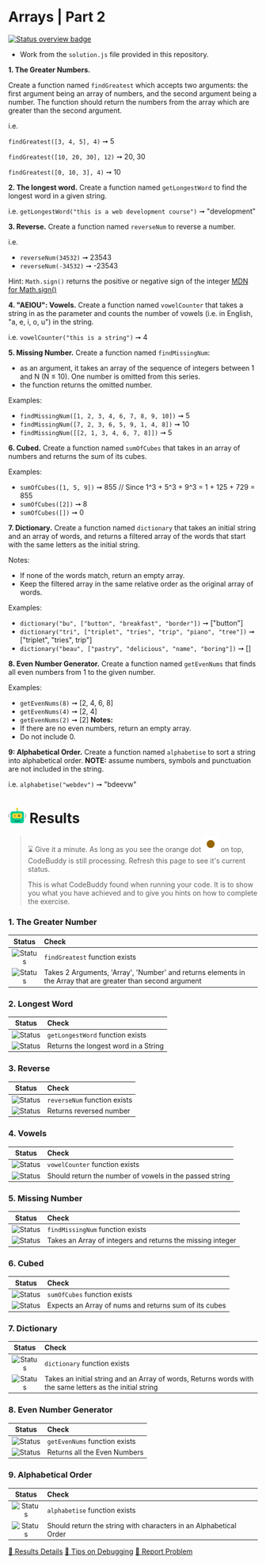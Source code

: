 # Arrays | Part 2
[![Status overview badge](../../blob/badges/.github/badges/main/badge.svg)](#-results)


- Work from the `solution.js` file provided in this repository.
  
**1. The Greater Numbers.**

Create a function named `findGreatest` which accepts two arguments: the first argument being an array of numbers, and the second argument being a number. The function should return the numbers from the array which are greater than the second argument. 

i.e. 

`findGreatest([3, 4, 5], 4)` ➞ 5

`findGreatest([10, 20, 30], 12)` ➞ 20, 30

`findGreatest([0, 10, 3], 4)` ➞ 10


**2. The longest word.**
Create a function named `getLongestWord` to find the longest word in a given string. 

i.e. `getLongestWord("this is a web development course")` ➞  "development"


**3. Reverse.**
Create a function named `reverseNum` to reverse a number. 

i.e.
* `reverseNum(34532)` ➞ 23543
* `reverseNum(-34532)` ➞ -23543

Hint: `Math.sign()` returns the positive or negative sign of the integer 
[MDN for Math.sign()](https://developer.mozilla.org/en-US/docs/Web/JavaScript/Reference/Global_Objects/Math/sign)


**4. "AEIOU": Vowels.**
Create a function named `vowelCounter` that takes a string in as the parameter and counts the number of vowels (i.e. in English, "a, e, i, o, u") in the string. 

i.e.
`vowelCounter("this is a string")` ➞ 4


**5. Missing Number.**
Create a function named `findMissingNum`:
- as an argument, it takes an array of the sequence of integers between 1 and N (N ≤ 10). One number is omitted from this series.
- the function returns the omitted number.

Examples: 
* `findMissingNum([1, 2, 3, 4, 6, 7, 8, 9, 10])` ➞ 5
* `findMissingNum([7, 2, 3, 6, 5, 9, 1, 4, 8])` ➞ 10
* `findMissingNum([[2, 1, 3, 4, 6, 7, 8]])` ➞ 5


**6. Cubed.**
Create a function named `sumOfCubes` that takes in an array of numbers and returns the sum of its cubes. 

Examples: 
* `sumOfCubes([1, 5, 9])` ➞ 855 // Since 1^3 + 5^3 + 9^3 = 1 + 125 + 729 = 855
* `sumOfCubes([2])` ➞ 8
* `sumOfCubes([])` ➞ 0


**7. Dictionary.**
Create a function named `dictionary` that takes an initial string and an array of words, and returns a filtered array of the words that start with the same letters as the initial string.

Notes:
* If none of the words match, return an empty array.
* Keep the filtered array in the same relative order as the original array of words.

Examples:
* `dictionary("bu", ["button", "breakfast", "border"])` ➞ ["button"]
* `dictionary("tri", ["triplet", "tries", "trip", "piano", "tree"])` ➞ ["triplet", "tries", trip"]
* `dictionary("beau", ["pastry", "delicious", "name", "boring"])` ➞ []


**8. Even Number Generator.**
Create a function named `getEvenNums` that finds all even numbers from 1 to the given number.

Examples:
* `getEvenNums(8)` ➞ [2, 4, 6, 8]
* `getEvenNums(4)` ➞ [2, 4]
* `getEvenNums(2)` ➞ [2]
**Notes:** 
* If there are no even numbers, return an empty array. 
* Do not include 0. 


**9: Alphabetical Order.**
Create a function named `alphabetise` to sort a string into alphabetical order. **NOTE:** assume numbers, symbols and punctuation are not included in the string.

i.e. `alphabetise("webdev")` ➞ "bdeevw"

[//]: # (autograding info start)
# <img src="https://github.com/DCI-EdTech/autograding-setup/raw/main/assets/bot-large.svg" alt="" data-canonical-src="https://github.com/DCI-EdTech/autograding-setup/raw/main/assets/bot-large.svg" height="31" /> Results
> ⌛ Give it a minute. As long as you see the orange dot ![processing](https://raw.githubusercontent.com/DCI-EdTech/autograding-setup/main/assets/processing.svg) on top, CodeBuddy is still processing. Refresh this page to see it's current status.
>
> This is what CodeBuddy found when running your code. It is to show you what you have achieved and to give you hints on how to complete the exercise.


### 1. The Greater Number

|                 Status                  | Check                                                                                    |
| :-------------------------------------: | :--------------------------------------------------------------------------------------- |
| ![Status](../../blob/badges/.github/badges/main/status0.svg) | `findGreatest` function exists |
| ![Status](../../blob/badges/.github/badges/main/status1.svg) | Takes 2 Arguments, 'Array', 'Number' and returns elements in the Array that are greater than second argument |

### 2. Longest Word

|                 Status                  | Check                                                                                    |
| :-------------------------------------: | :--------------------------------------------------------------------------------------- |
| ![Status](../../blob/badges/.github/badges/main/status2.svg) | `getLongestWord` function exists |
| ![Status](../../blob/badges/.github/badges/main/status3.svg) | Returns the longest word in a String |

### 3. Reverse

|                 Status                  | Check                                                                                    |
| :-------------------------------------: | :--------------------------------------------------------------------------------------- |
| ![Status](../../blob/badges/.github/badges/main/status4.svg) | `reverseNum` function exists |
| ![Status](../../blob/badges/.github/badges/main/status5.svg) | Returns reversed number |

### 4. Vowels

|                 Status                  | Check                                                                                    |
| :-------------------------------------: | :--------------------------------------------------------------------------------------- |
| ![Status](../../blob/badges/.github/badges/main/status6.svg) | `vowelCounter` function exists |
| ![Status](../../blob/badges/.github/badges/main/status7.svg) | Should return the number of vowels in the passed string |

### 5. Missing Number

|                 Status                  | Check                                                                                    |
| :-------------------------------------: | :--------------------------------------------------------------------------------------- |
| ![Status](../../blob/badges/.github/badges/main/status8.svg) | `findMissingNum` function exists |
| ![Status](../../blob/badges/.github/badges/main/status9.svg) | Takes an Array of integers and returns the missing integer |

### 6. Cubed

|                 Status                  | Check                                                                                    |
| :-------------------------------------: | :--------------------------------------------------------------------------------------- |
| ![Status](../../blob/badges/.github/badges/main/status10.svg) | `sumOfCubes` function exists |
| ![Status](../../blob/badges/.github/badges/main/status11.svg) | Expects an Array of nums and returns sum of its cubes |

### 7. Dictionary

|                 Status                  | Check                                                                                    |
| :-------------------------------------: | :--------------------------------------------------------------------------------------- |
| ![Status](../../blob/badges/.github/badges/main/status12.svg) | `dictionary` function exists |
| ![Status](../../blob/badges/.github/badges/main/status13.svg) | Takes an initial string and an Array of words, Returns words with the same letters as the initial string |

### 8. Even Number Generator

|                 Status                  | Check                                                                                    |
| :-------------------------------------: | :--------------------------------------------------------------------------------------- |
| ![Status](../../blob/badges/.github/badges/main/status14.svg) | `getEvenNums` function exists |
| ![Status](../../blob/badges/.github/badges/main/status15.svg) | Returns all the Even Numbers |

### 9. Alphabetical Order

|                 Status                  | Check                                                                                    |
| :-------------------------------------: | :--------------------------------------------------------------------------------------- |
| ![Status](../../blob/badges/.github/badges/main/status16.svg) | `alphabetise` function exists |
| ![Status](../../blob/badges/.github/badges/main/status17.svg) | Should return the string with characters in an Alphabetical Order |



[🔬 Results Details](../../actions)
[🐞 Tips on Debugging](https://github.com/DCI-EdTech/autograding-setup/wiki/How-to-work-with-CodeBuddy)
[📢 Report Problem](https://docs.google.com/forms/d/e/1FAIpQLSfS8wPh6bCMTLF2wmjiE5_UhPiOEnubEwwPLN_M8zTCjx5qbg/viewform?usp=pp_url&entry.652569746=PB-arrays-pt2)


[//]: # (autograding info end)